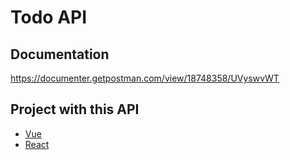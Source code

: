 # Todo API
## Documentation
https://documenter.getpostman.com/view/18748358/UVyswvWT
## Project with this API
- [Vue](https://github.com/BagoesPantera/todo-list-vue)
- [React](https://github.com/BagoesPantera/todo-list-react)
